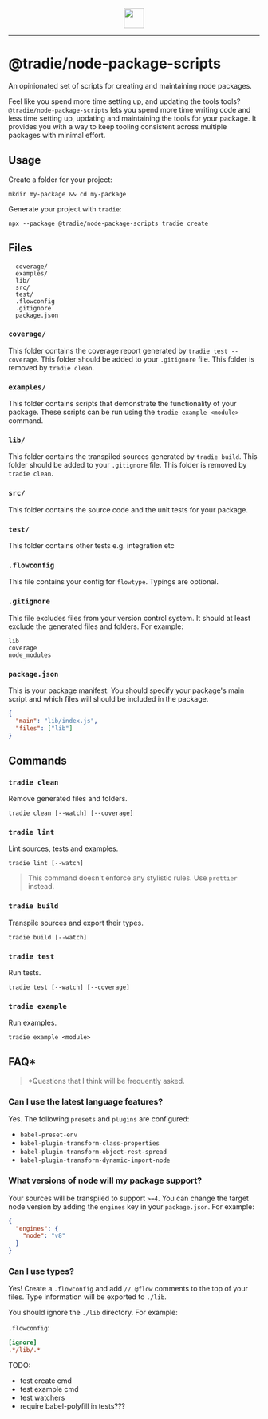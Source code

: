 <center>
  <img src="https://github.com/jameslnewell/tradie-v4/blob/separate-builder/docs/img/logo.png" height="40"/>
</center>

---

# @tradie/node-package-scripts

An opinionated set of scripts for creating and maintaining node packages.

Feel like you spend more time setting up, and updating the tools tools?`@tradie/node-package-scripts` lets you spend more time writing code and less time setting up, updating and maintaining the tools for your package. It provides you with a way to keep tooling consistent across multiple packages with minimal effort.

## Usage

Create a folder for your project:

```
mkdir my-package && cd my-package
```

Generate your project with `tradie`:

```
npx --package @tradie/node-package-scripts tradie create
```

## Files

```
  coverage/
  examples/
  lib/
  src/
  test/
  .flowconfig
  .gitignore
  package.json
```

### `coverage/`

This folder contains the coverage report generated by `tradie test --coverage`. This folder should be added to your `.gitignore` file. This folder is removed by `tradie clean`.

### `examples/`

This folder contains scripts that demonstrate the functionality of your package. These scripts can be run using the `tradie example <module>` command.

### `lib/`

This folder contains the transpiled sources generated by `tradie build`. This folder should be added to your `.gitignore` file. This folder is removed by `tradie clean`.

### `src/`

This folder contains the source code and the unit tests for your package.

### `test/`

This folder contains other tests e.g. integration etc

### `.flowconfig`

This file contains your config for `flowtype`. Typings are optional.

### `.gitignore`

This file excludes files from your version control system. It should at least exclude the generated files and folders. For example:

```
lib
coverage
node_modules
```

### `package.json`

This is your package manifest. You should specify your package's main script and which files will should be included in the package.

```json
{
  "main": "lib/index.js",
  "files": ["lib"]
}
```

## Commands

### `tradie clean`

Remove generated files and folders.

```
tradie clean [--watch] [--coverage]
```

### `tradie lint`

Lint sources, tests and examples.

```
tradie lint [--watch]
```

> This command doesn't enforce any stylistic rules. Use `prettier` instead.

### `tradie build`

Transpile sources and export their types.

```
tradie build [--watch]
```

### `tradie test`

Run tests.

```
tradie test [--watch] [--coverage]
```

### `tradie example`

Run examples.

```
tradie example <module>
```

## FAQ*

> *Questions that I think will be frequently asked.

### Can I use the latest language features?

Yes. The following `presets` and `plugins` are configured:

- `babel-preset-env`
- `babel-plugin-transform-class-properties`
- `babel-plugin-transform-object-rest-spread`
- `babel-plugin-transform-dynamic-import-node`

### What versions of node will my package support?

Your sources will be transpiled to support `>=4`. You can change the target node version by adding the `engines` key in your `package.json`. For example:

```json
{
  "engines": {
    "node": "v8"
  }
}
```

### Can I use types?

Yes! Create a `.flowconfig` and add `// @flow` comments to the top of your files. Type information will be exported to `./lib`.

You should ignore the `./lib` directory. For example:

`.flowconfig`:
```ini
[ignore]
.*/lib/.*
```

TODO:
- test create cmd
- test example cmd
- test watchers
- require babel-polyfill in tests???
